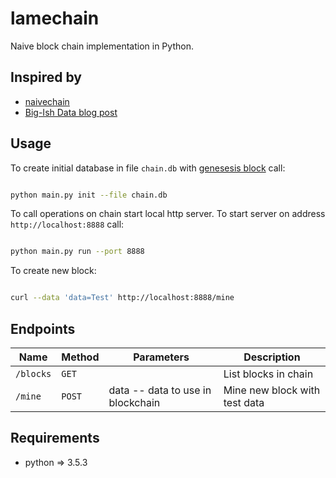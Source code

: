 # lamechain

Naive block chain implementation in Python.

## Inspired by
* [naivechain](https://github.com/lhartikk/naivechain)
* [Big-Ish Data blog post](https://bigishdata.com/2017/10/17/write-your-own-blockchain-part-1-creating-storing-syncing-displaying-mining-and-proving-work/)

## Usage

To create initial database in file `chain.db` with [genesesis block](https://en.bitcoin.it/wiki/Genesis_block) call:

```bash

python main.py init --file chain.db

```

To call operations on chain start local http server. To start server on address
`http://localhost:8888` call:

```bash

python main.py run --port 8888

```

To create new block:

```bash

curl --data 'data=Test' http://localhost:8888/mine

```

## Endpoints

| Name      | Method | Parameters                        | Description                   |
|-----------|--------|-----------------------------------|-------------------------------|
| `/blocks` | `GET`  |                                   | List blocks in chain          |
| `/mine`   | `POST` | data -- data to use in blockchain | Mine new block with test data |

## Requirements
* python => 3.5.3

